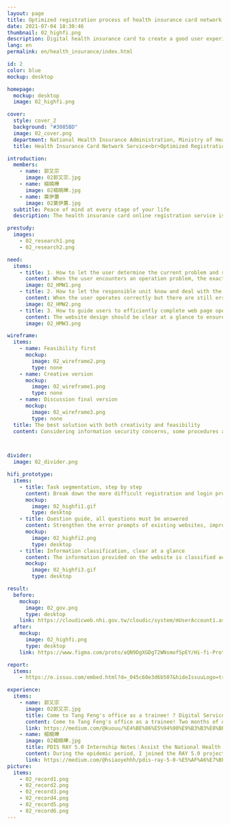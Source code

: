 ```yaml
---
layout: page
title: Optimized registration process of health insurance card network service
date: 2021-07-04 18:30:46
thumbnail: 02_highfi.png
description: Digital health insurance card to create a good user experience
lang: en
permalink: en/health_insurance/index.html

id: 2
color: blue
mockup: desktop

homepage:
  mockup: desktop
  image: 02_highfi.png

cover:
  style: cover_2
  background: "#3085BD"
  image: 02_cover.png
  department: National Health Insurance Administration, Ministry of Health and Welfare, Executive Yuan
  title: Health Insurance Card Network Service<br>Optimized Registration Process

introduction:
  members:
    - name: 郭又宗
      image: 02郭又宗.jpg
    - name: 楊曉曄
      image: 02楊曉曄.jpg
    - name: 葉伊蕙
      image: 02葉伊蕙.jpg
  subtitle: Peace of mind at every stage of your life
  description: The health insurance card online registration service is dedicated to providing people with more diversified channels to use various digital services promoted by the National Health Insurance Agency. Preliminary research found that some users will get stuck in the registration process and even give up registration in the end. Therefore, the team worked with the National Health Insurance Agency to establish goals, hoping to help users complete registration while ensuring information security.

prestudy:
  images:
    - 02_research1.png
    - 02_research2.png

need:
  items:
    - title: 1. How to let the user determine the current problem and solve the problem effectively
      content: When the user encounters an operation problem, the exact error message should be displayed, or common problems should be provided to guide the user to operate correctly.
      image: 02_HMW1.png
    - title: 2. How to let the responsible unit know and deal with the problem effectively when there is a problem on the website
      content: When the user operates correctly but there are still errors on the website, the responsible unit should learn about the problem as soon as possible and fix the problem as soon as possible to prevent the user from being unable to operate.
      image: 02_HMW2.png
    - title: 3. How to guide users to efficiently complete web page operations and achieve mission goals
      content: The website design should be clear at a glance to ensure that users clearly understand each step and quickly find the services and functions they need.
      image: 02_HMW3.png

wireframe:
  items:
    - name: Feasibility first
      mockup:
        image: 02_wireframe2.png
        type: none
    - name: Creative version
      mockup:
        image: 02_wireframe1.png
        type: none
    - name: Discussion final version
      mockup:
        image: 02_wireframe3.png
        type: none
  title: The best solution with both creativity and feasibility
  content: Considering information security concerns, some procedures and tips cannot be omitted. Therefore, we use the workshop format to combine the feasibility-prioritized version with the empty version to ensure that we can eliminate technical problems encountered by users without affecting information security, and improve users of the new version of the website Experience.



divider:
  image: 02_divider.png

hifi_prototype:
  items:
    - title: Task segmentation, step by step
      content: Break down the more difficult registration and login process into several small tasks, guide users step by step, and make sure that no steps are missed. At the same time, attach a flowchart to show the user's current stage and the tasks that will appear later.
      mockup:
        image: 02_highfi1.gif
        type: desktop
    - title: Question guide, all questions must be answered
      content: Strengthen the error prompts of existing websites, improve the fluency of solving problems, and ensure that users can know what the problem is currently encountered when an error occurs, and get answers in real time.
      mockup:
        image: 02_highfi2.png
        type: desktop
    - title: Information classification, clear at a glance
      content: The information provided on the website is classified according to different categories and importance by color, size, and thickness, so as to reduce the time it takes for users to search for target information as much as possible.
      mockup:
        image: 02_highfi3.gif
        type: desktop

result:
  before:
    mockup:
      image: 02_gov.png
      type: desktop
    link: https://cloudicweb.nhi.gov.tw/cloudic/system/mUserAccount1.aspx
  after: 
    mockup:
      image: 02_highfi.png
      type: desktop
    link: https://www.figma.com/proto/aQN9DgXGDgT2WNsmofSpEY/Hi-fi-Prototype?page-id=264%3A3848&node-id=264%3A5285&viewport=308%2C48%2C0.18&scaling=contain&starting-point-node-id=264%3A3849

report:
  items: 
    - https://e.issuu.com/embed.html?d=_045c60e3d6b507&hideIssuuLogo=true&pageLayout=singlePage&u=pdis.tw

experience:
  items:
    - name: 郭又宗
      image: 02郭又宗.jpg
      title: Come to Tang Feng's office as a trainee! ? Digital Service Project of Government Website for Young Student Physical Examination (Part 1)
      content: Come to Tang Feng's office as a trainee! Two months of doing UX in the public sector & the big test of long-distance work
      link: https://medium.com/@kuouu/%E4%BE%86%E5%94%90%E9%B3%B3%E8%BE%A6%E5%85%AC%E5%AE%A4%E8%A6%8B%E7%BF%92-%E9%9D%92%E5%B9%B4%E5%AD%B8%E7%94%9F%E9%AB%94%E6%AA%A2%E6%94%BF%E5%BA%9C%E7%B6%B2%E7%AB%99%E6%95%B8%E4%BD%8D%E6%9C%8D%E5%8B%99%E5%B0%88%E6%A1%88-%E4%B8%8A-a04805ee37f5
    - name: 楊曉曄
      image: 02楊曉曄.jpg
      title: PDIS RAY 5.0 Internship Notes｜Assist the National Health Insurance Department to create a good user experience on the website
      content: During the epidemic period, I joined the RAY 5.0 project to help the National Health Insurance Agency create a good website experience and spend a busy and fulfilling summer.
      link: https://medium.com/@hsiaoyehhh/pdis-ray-5-0-%E5%AF%A6%E7%BF%92%E6%9C%AD%E8%A8%98-%E5%8D%94%E5%8A%A9%E5%81%A5%E4%BF%9D%E7%BD%B2%E6%89%93%E9%80%A0%E7%B6%B2%E7%AB%99%E8%89%AF%E5%A5%BD%E4%BD%BF%E7%94%A8%E9%AB%94%E9%A9%97-806ed1794d26
picture:
  items:
    - 02_record1.png
    - 02_record2.png
    - 02_record3.png
    - 02_record4.png
    - 02_record5.png
    - 02_record6.png
---
```

